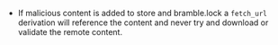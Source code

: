
- If malicious content is added to store and bramble.lock a `fetch_url` derivation will reference the content and never try and download or validate the remote content.
